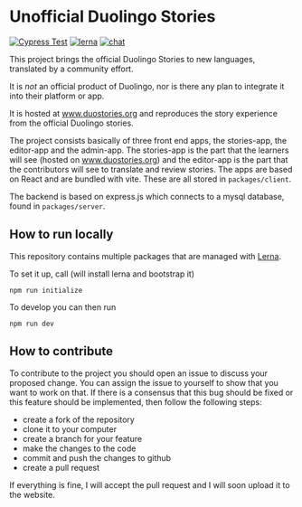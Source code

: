 # Unofficial Duolingo Stories
[![Cypress Test](https://github.com/rgerum/unofficial-duolingo-stories/actions/workflows/cypress.yml/badge.svg)](https://github.com/rgerum/unofficial-duolingo-stories/actions/workflows/cypress.yml)
[![lerna](https://img.shields.io/badge/maintained%20with-lerna-cc00ff.svg)](https://lerna.js.org/)
[![chat](https://img.shields.io/discord/726701782075572277)](https://discord.com/invite/4NGVScARR3)


This project brings the official Duolingo Stories to new languages, translated by a community effort.

It is *not* an official product of Duolingo, nor is there any plan to integrate it into their platform or app.

It is hosted at www.duostories.org and reproduces the story experience from the official Duolingo stories.

The project consists basically of three front end apps, the stories-app, the editor-app and the admin-app. 
The stories-app is the part that the learners will see (hosted on www.duostories.org) and the editor-app is the part
that the contributors will see to translate and review stories.
The apps are based on React and are bundled with vite. These are all stored in `packages/client`. 

The backend is based on express.js which connects to a mysql database, found in `packages/server`.

## How to run locally
This repository contains multiple packages that are managed with [Lerna](https://lerna.js.org/).

To set it up, call (will install lerna and bootstrap it)
```
npm run initialize
```

To develop you can then run
```
npm run dev
```
   
## How to contribute
To contribute to the project you should open an issue to discuss your proposed change. You can assign the issue to yourself to show that you want to work on that. If there is a consensus that this bug should be fixed or this feature should be implemented, then follow the following steps:

  - create a fork of the repository
  - clone it to your computer
  - create a branch for your feature
  - make the changes to the code
  - commit and push the changes to github
  - create a pull request
  
If everything is fine, I will accept the pull request and  I will soon upload it to the website.
